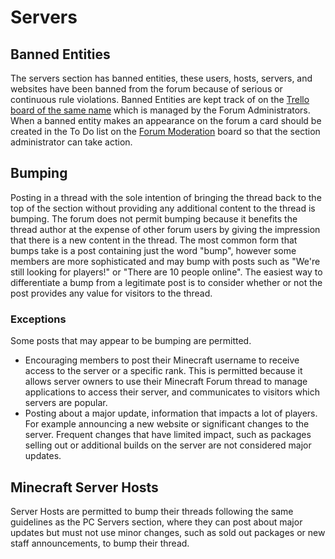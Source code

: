 # Servers 

## Banned Entities

The servers section has banned entities, these users, hosts, servers, and websites have been banned from the forum because of serious or continuous rule violations. Banned Entities are kept track of on the [Trello board of the same name](https://trello.com/b/nPUMSuW6/banned-entities) which is managed by the Forum Administrators. When a banned entity makes an appearance on the forum a card should be created in the To Do list on the [Forum Moderation](https://trello.com/b/VP7ordvf/forum-moderation) board so that the section administrator can take action.

## Bumping

Posting in a thread with the sole intention of bringing the thread back to the top of the section without providing any additional content to the thread is bumping. The forum does not permit bumping because it benefits the thread author at the expense of other forum users by giving the impression that there is a new content in the thread. The most common form that bumps take is a post containing just the word "bump", however some members are more sophisticated and may bump with posts such as "We're still looking for players!" or "There are 10 people online". The easiest way to differentiate a bump from a legitimate post is to consider whether or not the post provides any value for visitors to the thread. 

### Exceptions

Some posts that may appear to be bumping are permitted.

* Encouraging members to post their Minecraft username to receive access to the server or a specific rank. This is permitted because it allows server owners to use their Minecraft Forum thread to manage applications to access their server, and communicates to visitors which servers are popular.
* Posting about a major update, information that impacts a lot of players. For example announcing a new website or significant changes to the server. Frequent changes that have limited impact, such as packages selling out or additional builds on the server are not considered major updates.

## Minecraft Server Hosts

Server Hosts are permitted to bump their threads following the same guidelines as the PC Servers section, where they can post about major updates but must not use minor changes, such as sold out packages or new staff announcements, to bump their thread.
